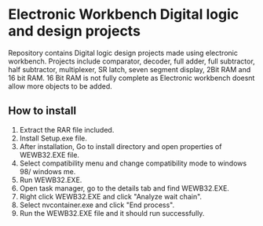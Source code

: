 # Electronic Workbench Digital logic and design projects

Repository contains Digital logic design projects made using electronic workbench. Projects include comparator,
decoder, full adder, full subtractor, half subtractor, multiplexer, SR latch, seven segment display,
2Bit RAM and 16 bit RAM.
16 Bit RAM is not fully complete as Electronic workbench doesnt allow more objects to be added.

## How to install

1. Extract the RAR file included.
2. Install Setup.exe file.
3. After installation, Go to install directory and open properties of WEWB32.EXE file.
4. Select compatibility menu and change compatibility mode to windows 98/ windows me.
5. Run WEWB32.EXE.
6. Open task manager, go to the details tab and find WEWB32.EXE.
7. Right click WEWB32.EXE and click "Analyze wait chain".
8. Select nvcontainer.exe and click "End process".
9. Run the WEWB32.EXE file and it should run successfully.
